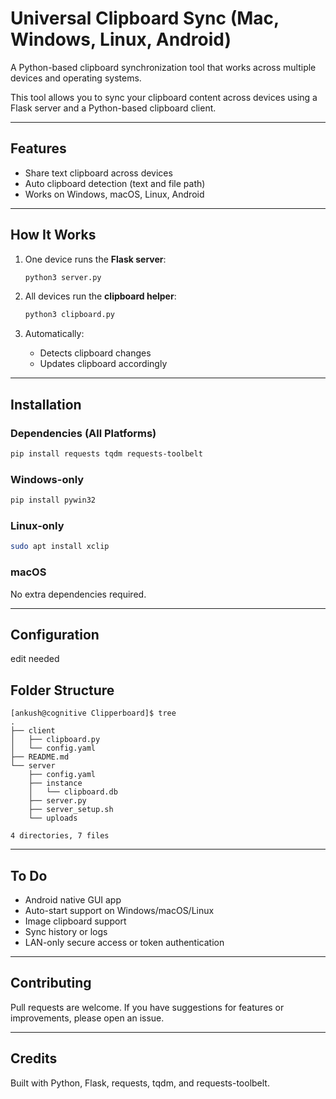 # Universal Clipboard Sync (Mac, Windows, Linux, Android)

A Python-based clipboard synchronization tool that works across multiple devices and operating systems. 

This tool allows you to sync your clipboard content across devices using a Flask server and a Python-based clipboard client.

---

## Features

- Share text clipboard across devices
- Auto clipboard detection (text and file path)
- Works on Windows, macOS, Linux, Android

---

## How It Works

1. One device runs the **Flask server**:
   ```bash
   python3 server.py
   ```

2. All devices run the **clipboard helper**:
   ```bash
   python3 clipboard.py
   ```

3. Automatically:
   - Detects clipboard changes
   - Updates clipboard accordingly

---

## Installation

### Dependencies (All Platforms)
```bash
pip install requests tqdm requests-toolbelt
```

### Windows-only
```bash
pip install pywin32
```

### Linux-only
```bash
sudo apt install xclip
```

### macOS
No extra dependencies required.

---

## Configuration
 edit needed

## Folder Structure

```
[ankush@cognitive Clipperboard]$ tree
.
├── client
│   ├── clipboard.py
│   └── config.yaml
├── README.md
└── server
    ├── config.yaml
    ├── instance
    │   └── clipboard.db
    ├── server.py
    ├── server_setup.sh
    └── uploads

4 directories, 7 files
```

---

## To Do

- Android native GUI app
- Auto-start support on Windows/macOS/Linux
- Image clipboard support
- Sync history or logs
- LAN-only secure access or token authentication

---

## Contributing

Pull requests are welcome. If you have suggestions for features or improvements, please open an issue.

---

## Credits

Built with Python, Flask, requests, tqdm, and requests-toolbelt.
